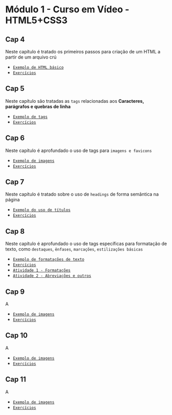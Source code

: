 # Módulo 1 - Curso em Vídeo - HTML5+CSS3

## Cap 4

Neste capítulo é tratado os primeiros passos para criação de um HTML a partir de um arquivo crú 

- [`Exemplo de HTML básico`](exercises/cap4-1-basic.html)
- [`Exercícios`](exercises/cap4-2-testes.html)

## Cap 5 

Neste capítulo são tratadas as `tags` relacionadas aos **Caracteres, parágrafos e quebras de linha**

- [`Exemplo de tags`](exercises/cap5-1-conteudo.html)
- [`Exercícios`](exercises/cap5-2-exercicios.html)

## Cap 6

Neste capítulo é aprofundado o uso de tags para `imagens e favicons`

- [`Exemplo de imagens`](exercises/cap6-1-conteudo.html)
- [`Exercícios`](exercises/cap6-2-exercicios.html)

## Cap 7

Neste capítulo é tratado sobre o uso de `headings` de forma semântica na página

- [`Exemplo do uso de títulos`](exercises/cap7-1-conteudo.html)
- [`Exercícios`](exercises/cap7-2-exercicios.html)

## Cap 8

Neste capítulo é aprofundado o uso de tags específicas para formatação de texto, como `destaques`, `ênfases`, `marcações`, `estilizações básicas`

- [`Exemplo de formatações de texto`](exercises/cap8-1-conteudo.html)
- [`Exercícios`](exercises/cap8-2-exercicios.html)
- [`Atividade 1 - Formatações`](exercises/cap8-3-atividade1.html)
- [`Atividade 2 - Abreviações e outros`](exercises/cap8-4-atividade2.html)

## Cap 9

A

- [`Exemplo de imagens`](exercises/cap9-1-conteudo.html)
- [`Exercícios`](exercises/cap9-2-exercicios.html)

## Cap 10

A

- [`Exemplo de imagens`](exercises/cap10-1-conteudo.html)
- [`Exercícios`](exercises/cap10-2-exercicios.html)

## Cap 11

A

- [`Exemplo de imagens`](exercises/cap11-1-conteudo.html)
- [`Exercícios`](exercises/cap11-2-exercicios.html)